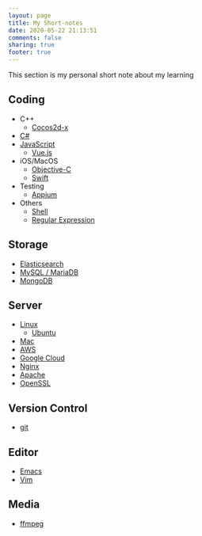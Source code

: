 ```yaml
---
layout: page
title: My Short-notes
date: 2020-05-22 21:13:51
comments: false
sharing: true
footer: true
---
```


This section is my personal short note about my learning

## Coding

- C++
    - [Cocos2d-x](cocos2dx)
- [C#](csharp)
- [JavaScript](javascript)
    - [Vue.js](vue)
- iOS/MacOS
    - [Objective-C](objective-c)
    - [Swift](swift)
- Testing
    - [Appium](appium)
- Others
    - [Shell](shell-script)
    - [Regular Expression](regex)

## Storage

- [Elasticsearch](elasticsearch)
- [MySQL / MariaDB](mysql)
- [MongoDB](mongodb)

## Server

- [Linux](linux)
    - [Ubuntu](ubuntu)
- [Mac](mac)
- [AWS](aws)
- [Google Cloud](gcloud)
- [Nginx](nginx)
- [Apache](apache)
- [OpenSSL](openssl)

## Version Control

- [git](git)

## Editor

- [Emacs](emacs)
- [Vim](vim)

## Media

- [ffmpeg](ffmpeg)
